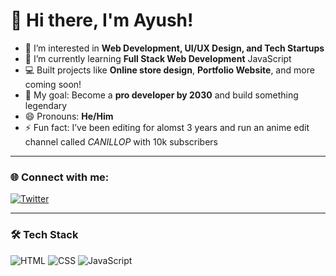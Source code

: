 # 👋 Hi there, I'm Ayush!

- 👀 I’m interested in **Web Development, UI/UX Design, and Tech Startups**
- 🌱 I’m currently learning **Full Stack Web Development** JavaScript
- 💻 Built projects like **Online store design**, **Portfolio Website**, and more coming soon!
- 🚀 My goal: Become a **pro developer by 2030** and build something legendary
- 😄 Pronouns: **He/Him**
- ⚡ Fun fact: I’ve been editing for alomst 3 years and run an anime edit channel called *CANILLOP* with 10k subscribers

---
### 🌐 Connect with me:

[![Twitter](https://img.shields.io/badge/-Twitter-blue?style=for-the-badge[&logo=twitter&logoColor=white)](https://x.com/WebDev_Ayush)

---

### 🛠 Tech Stack

![HTML](https://img.shields.io/badge/-HTML5-E34F26?style=for-the-badge&logo=html5&logoColor=white)
![CSS](https://img.shields.io/badge/-CSS3-1572B6?style=for-the-badge&logo=css3)
![JavaScript](https://img.shields.io/badge/-JavaScript-F7DF1E?style=for-the-badge&logo=javascript&logoColor=black)
